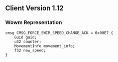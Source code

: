 ## Client Version 1.12

### Wowm Representation
```rust,ignore
cmsg CMSG_FORCE_SWIM_SPEED_CHANGE_ACK = 0x00E7 {
    Guid guid;    
    u32 counter;    
    MovementInfo movement_info;    
    f32 new_speed;    
}

```
